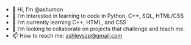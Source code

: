 - 👋 Hi, I’m @ashumon
- 👀 I’m interested in learning to code in Python, C++, SQL, HTML/CSS
- 🌱 I’m currently learning C++, HTML, and CSS
- 💞️ I’m looking to collaborate on projects that challenge and teach me.
- 📫 How to reach me: ashleyszp@gmail.com

<!---
ashumon/ashumon is a ✨ special ✨ repository because its `README.md` (this file) appears on your GitHub profile.
You can click the Preview link to take a look at your changes.
--->
